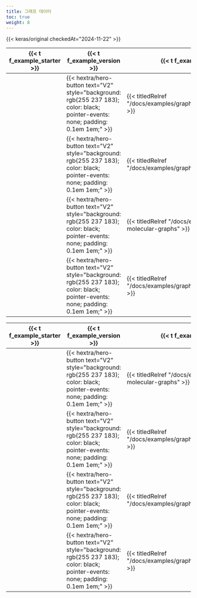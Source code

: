 ```yaml
---
title: 그래프 데이터
toc: true
weight: 8
---
```


{{< keras/original checkedAt="2024-11-22" >}}

| {{< t f_example_starter >}} | {{< t f_example_version >}}                                                                                                        | {{< t f_example_title >}}                                           | {{< t f_example_date_created >}} | {{< t f_example_last_modified >}} |
| --------------------------- | ---------------------------------------------------------------------------------------------------------------------------------- | ------------------------------------------------------------------- | -------------------------------- | --------------------------------- |
|                             | {{< hextra/hero-button text="V2" style="background: rgb(255 237 183); color: black; pointer-events: none; padding: 0.1em 1em;" >}} | {{< titledRelref "/docs/examples/graph/gat_node_classification" >}} | 2021/09/13                       | 2021/12/26                        |
|                             | {{< hextra/hero-button text="V2" style="background: rgb(255 237 183); color: black; pointer-events: none; padding: 0.1em 1em;" >}} | {{< titledRelref "/docs/examples/graph/gnn_citations" >}}           | 2021/05/30                       | 2021/05/30                        |
|                             | {{< hextra/hero-button text="V2" style="background: rgb(255 237 183); color: black; pointer-events: none; padding: 0.1em 1em;" >}} | {{< titledRelref "/docs/examples/graph/mpnn-molecular-graphs" >}}   | 2021/08/16                       | 2021/12/27                        |
|                             | {{< hextra/hero-button text="V2" style="background: rgb(255 237 183); color: black; pointer-events: none; padding: 0.1em 1em;" >}} | {{< titledRelref "/docs/examples/graph/node2vec_movielens" >}}      | 2021/05/15                       | 2021/05/15                        |

| {{< t f_example_starter >}} | {{< t f_example_version >}}                                                                                                        | {{< t f_example_title >}}                                           | {{< t f_example_date_created >}} | {{< t f_example_last_modified >}} ▼ |
| --------------------------- | ---------------------------------------------------------------------------------------------------------------------------------- | ------------------------------------------------------------------- | -------------------------------- | ----------------------------------- |
|                             | {{< hextra/hero-button text="V2" style="background: rgb(255 237 183); color: black; pointer-events: none; padding: 0.1em 1em;" >}} | {{< titledRelref "/docs/examples/graph/mpnn-molecular-graphs" >}}   | 2021/08/16                       | 2021/12/27                          |
|                             | {{< hextra/hero-button text="V2" style="background: rgb(255 237 183); color: black; pointer-events: none; padding: 0.1em 1em;" >}} | {{< titledRelref "/docs/examples/graph/gat_node_classification" >}} | 2021/09/13                       | 2021/12/26                          |
|                             | {{< hextra/hero-button text="V2" style="background: rgb(255 237 183); color: black; pointer-events: none; padding: 0.1em 1em;" >}} | {{< titledRelref "/docs/examples/graph/gnn_citations" >}}           | 2021/05/30                       | 2021/05/30                          |
|                             | {{< hextra/hero-button text="V2" style="background: rgb(255 237 183); color: black; pointer-events: none; padding: 0.1em 1em;" >}} | {{< titledRelref "/docs/examples/graph/node2vec_movielens" >}}      | 2021/05/15                       | 2021/05/15                          |
